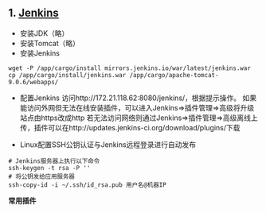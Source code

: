 ## 1. [Jenkins](https://jenkins.io/)
 - 安装JDK（略）
 - 安装Tomcat（略）
 - 安装Jenkins
 ```
 wget -P /app/cargo/install mirrors.jenkins.io/war/latest/jenkins.war
 cp /app/cargo/install/jenkins.war /app/cargo/apache-tomcat-9.0.6/webapps/
 ```
 - 配置Jenkins
 访问http://172.21.118.62:8080/jenkins/，根据提示操作。
 如果能访问外网但无法在线安装插件，可以进入Jenkins=>插件管理=>高级将升级站点由https改成http
 若无法访问网络则通过Jenkins=>插件管理=>高级离线上传，插件可以在http://updates.jenkins-ci.org/download/plugins/下载

 - Linux配置SSH公钥认证与Jenkins远程登录进行自动发布
 ```
 # Jenkins服务器上执行以下命令
 ssh-keygen -t rsa -P ''
 # 将公钥发给应用服务器
 ssh-copy-id -i ~/.ssh/id_rsa.pub 用户名@机器IP
 ```

**常用插件**


